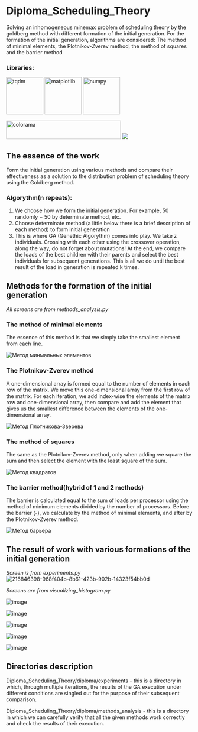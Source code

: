 # Diploma_Scheduling_Theory
Solving an inhomogeneous minemax problem of scheduling theory by the goldberg method with different formation of the initial generation.
For the formation of the initial generation, algorithms are considered: The method of minimal elements, the Plotnikov-Zverev method, the method of squares and the barrier method

### Libraries:
<a href="https://tqdm.github.io/"><img src="https://user-images.githubusercontent.com/65871712/218452173-faa8ad53-1248-441a-8638-6685d10fdfe1.png" alt="tqdm" width="100" height="100"></a>
<a href="https://matplotlib.org/stable/index.html"><img src="https://user-images.githubusercontent.com/65871712/218449590-b1a28106-1c93-487a-a74a-eefe422006a5.png" alt="matplotlib" width="100" height="100"></a>
<a href="https://numpy.org/"><img src="https://user-images.githubusercontent.com/65871712/218452060-ed889a4c-caad-4900-bf59-b030c2794247.png" alt="numpy" width="100" height="100"></a>

<a href="https://pypi.org/project/colorama/"><img src="https://user-images.githubusercontent.com/65871712/218449346-3b8335f9-5974-4d47-a385-5ce6e3666891.png" alt="colorama" width=310 height=50></a>
<a href="https://pypi.org/project/PyQt5/"><img src="https://user-images.githubusercontent.com/65871712/221126427-10a3c106-04ec-4baa-b336-2120c6e72bc2.png"></a>

## The essence of the work
Form the initial generation using various methods and compare their effectiveness as a solution to the distribution problem of scheduling theory using the Goldberg method.
### Algorythm(n repeats):
1. We choose how we form the initial generation. For example, 50 randomly + 50 by determinate method, etc.
2. Choose determinate method (a little below there is a brief description of each method) to form initial generation
3. This is where GA (Genethic Algorythm) comes into play. We take z individuals. Crossing with each other using the crossover operation, along the way, do not forget about mutations! At the end, we compare the loads of the best children with their parents and select the best individuals for subsequent generations. This is all we do until the best result of the load in generation is repeated k times.

## Methods for the formation of the initial generation
*All screens are from methods_analysis.py*

### The method of minimal elements
The essence of this method is that we simply take the smallest element from each line.

![Метод минмальных элементов](https://user-images.githubusercontent.com/65871712/216844865-c2ba9ff0-0cd9-4bf7-a0a6-f49ba334baec.png)

### The Plotnikov-Zverev method
A one-dimensional array is formed equal to the number of elements in each row of the matrix. 
We move this one-dimensional array from the first row of the matrix. 
For each iteration, we add index-wise the elements of the matrix row and one-dimensional array, then compare and add the element that gives us the smallest difference between the elements of the one-dimensional array.

![Метод Плотникова-Зверева](https://user-images.githubusercontent.com/65871712/216844871-f02687c4-6b9f-48b2-82e6-5edc6f5c0917.png) 

### The method of squares
The same as the Plotnikov-Zverev method, only when adding we square the sum and then select the element with the least square of the sum.

![Метод квадратов](https://user-images.githubusercontent.com/65871712/216844874-3cee8510-4f5f-4b61-8c99-471bd514c546.png)

### The barrier method(hybrid of 1 and 2 methods)
The barrier is calculated equal to the sum of loads per processor using the method of minimum elements divided by the number of processors.
Before the barrier (-), we calculate by the method of minimal elements, and after by the Plotnikov-Zverev method.

![Метод барьера](https://user-images.githubusercontent.com/65871712/216844878-f418f483-3b91-40f1-b7ef-3178f9afffa1.png)


## The result of work with various formations of the initial generation
*Screen is from experiments.py*
![216846398-968f404b-8b61-423b-902b-14323f54bb0d](https://user-images.githubusercontent.com/65871712/216846824-0aa1f0d9-1c67-4031-b387-67a0bd255eb8.png)

*Screens are from visualizing_histogram.py*

![image](https://user-images.githubusercontent.com/65871712/218283100-528414bd-0ded-4d2d-b133-bf1970947cbb.png)

![image](https://user-images.githubusercontent.com/65871712/218254541-6d6d1ee9-418e-4949-a8d0-37e5cfcfc2ba.png)

![image](https://user-images.githubusercontent.com/65871712/218282253-48925756-8f1f-413f-9421-61a920cf8512.png)

![image](https://user-images.githubusercontent.com/65871712/218282259-b20de175-5f61-4cf2-8bdf-990f91966572.png)

![image](https://user-images.githubusercontent.com/65871712/218282241-1d7a8fff-b064-4303-bbc0-d06b49975812.png)


## Directories description
Diploma_Scheduling_Theory/diploma/experiments - this is a directory in which, through multiple iterations, the results of the GA execution under different conditions are singled out for the purpose of their subsequent comparison.

Diploma_Scheduling_Theory/diploma/methods_analysis - this is a directory in which we can carefully verify that all the given methods work correctly and check the results of their execution.

